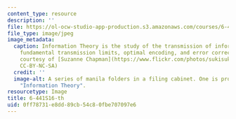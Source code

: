 ```yaml
---
content_type: resource
description: ''
file: https://ol-ocw-studio-app-production.s3.amazonaws.com/courses/6-441-information-theory-spring-2016/0ff78731e8dd89cb54c80fbe707097e6_6-441S16-th.jpeg
file_type: image/jpeg
image_metadata:
  caption: Information Theory is the study of the transmission of information, including
    fundamental transmission limits, optimal encoding, and error correction. (Photo
    courtesy of [Suzanne Chapman](https://www.flickr.com/photos/sukisuki/4413554249/in/photolist-7J1BUV-9ufmWh-yWXbQv-ci5BKj-5nLeug-rgDix8-7uWZHY-m3Ezjx-5wjnG-5ommP7-r4eGMN-5omDFJ-4vMh8G-6YWBCX-c45vFY-8Rrs45-9Rh6wa-gM6FD3-9mbjAt-fqwpvT-5p79vE-5KSgvn-ntNE-DTSfP-9rJki1-GWxUQ-6YjSEt-eWrPhr-dVh4Xe-5oh4kB-8tz5dB-5omCTm-5omDmh-6hY63V-fxMvx8-48M3SQ-78Jt1m-bUYTaW-5omCMq-5WBttk-fokq5D-dXMdAd-abQ696-dXd7Ze-5ohsLF-dVawW8-5omT3J-581P2X-5omkTo-fPyR9Q),
    CC-BY-NC-SA)
  credit: ''
  image-alt: A series of manila folders in a filing cabinet. One is prominently labeled
    "Information Theory".
resourcetype: Image
title: 6-441S16-th
uid: 0ff78731-e8dd-89cb-54c8-0fbe707097e6
---
```

